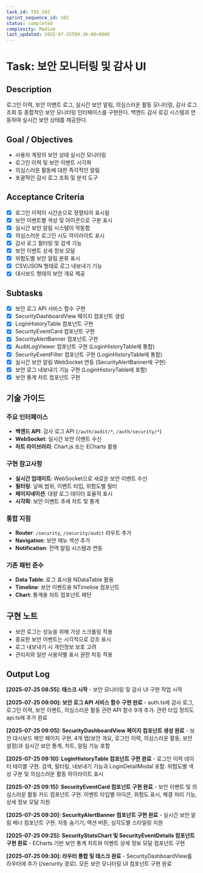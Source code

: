 ```yaml
---
task_id: T05_S02
sprint_sequence_id: S02
status: completed
complexity: Medium
last_updated: 2025-07-25T09:30:00+0900
---
```


# Task: 보안 모니터링 및 감사 UI

## Description
로그인 이력, 보안 이벤트 로그, 실시간 보안 알림, 의심스러운 활동 모니터링, 감사 로그 조회 등 종합적인 보안 모니터링 인터페이스를 구현한다. 백엔드 감사 로깅 시스템과 연동하여 실시간 보안 상태를 제공한다.

## Goal / Objectives
- 사용자 계정의 보안 상태 실시간 모니터링
- 로그인 이력 및 보안 이벤트 시각화
- 의심스러운 활동에 대한 즉각적인 알림
- 포괄적인 감사 로그 조회 및 분석 도구

## Acceptance Criteria
- [x] 로그인 이력이 시간순으로 정렬되어 표시됨
- [x] 보안 이벤트별 색상 및 아이콘으로 구분 표시
- [x] 실시간 보안 알림 시스템이 작동함
- [x] 의심스러운 로그인 시도 하이라이트 표시
- [x] 감사 로그 필터링 및 검색 기능
- [x] 보안 이벤트 상세 정보 모달
- [x] 위험도별 보안 알림 분류 표시
- [x] CSV/JSON 형태로 로그 내보내기 기능
- [x] 대시보드 형태의 보안 개요 제공

## Subtasks
- [x] 보안 로그 API 서비스 함수 구현
- [x] SecurityDashboardView 페이지 컴포넌트 생성
- [x] LoginHistoryTable 컴포넌트 구현
- [x] SecurityEventCard 컴포넌트 구현
- [x] SecurityAlertBanner 컴포넌트 구현
- [x] AuditLogViewer 컴포넌트 구현 (LoginHistoryTable에 통합)
- [x] SecurityEventFilter 컴포넌트 구현 (LoginHistoryTable에 통합)
- [x] 실시간 보안 알림 WebSocket 연동 (SecurityAlertBanner에 구현)
- [x] 보안 로그 내보내기 기능 구현 (LoginHistoryTable에 포함)
- [x] 보안 통계 차트 컴포넌트 구현

## 기술 가이드

### 주요 인터페이스
- **백엔드 API**: 감사 로그 API (`/auth/audit/*`, `/auth/security/*`)
- **WebSocket**: 실시간 보안 이벤트 수신
- **차트 라이브러리**: Chart.js 또는 ECharts 활용

### 구현 참고사항
- **실시간 업데이트**: WebSocket으로 새로운 보안 이벤트 수신
- **필터링**: 날짜 범위, 이벤트 타입, 위험도별 필터
- **페이지네이션**: 대량 로그 데이터 효율적 표시
- **시각화**: 보안 이벤트 추세 차트 및 통계

### 통합 지점
- **Router**: `/security`, `/security/audit` 라우트 추가
- **Navigation**: 보안 메뉴 섹션 추가
- **Notification**: 전역 알림 시스템과 연동

### 기존 패턴 준수
- **Data Table**: 로그 표시용 NDataTable 활용
- **Timeline**: 보안 이벤트용 NTimeline 컴포넌트
- **Chart**: 통계용 차트 컴포넌트 패턴

## 구현 노트
- 보안 로그는 성능을 위해 가상 스크롤링 적용
- 중요한 보안 이벤트는 시각적으로 강조 표시
- 로그 내보내기 시 개인정보 보호 고려
- 관리자와 일반 사용자별 표시 권한 차등 적용

## Output Log

**[2025-07-25 08:55]: 태스크 시작** - 보안 모니터링 및 감사 UI 구현 작업 시작

**[2025-07-25 09:00]: 보안 로그 API 서비스 함수 구현 완료** - auth.ts에 감사 로그, 로그인 이력, 보안 이벤트, 의심스러운 활동 관련 API 함수 9개 추가. 관련 타입 정의도 api.ts에 추가 완료

**[2025-07-25 09:05]: SecurityDashboardView 페이지 컴포넌트 생성 완료** - 보안 대시보드 메인 페이지 구현. 4개 탭(보안 개요, 로그인 이력, 의심스러운 활동, 보안 설정)과 실시간 보안 통계, 차트, 알림 기능 포함

**[2025-07-25 09:10]: LoginHistoryTable 컴포넌트 구현 완료** - 로그인 이력 데이터 테이블 구현. 검색, 필터링, 내보내기 기능과 LoginDetailModal 포함. 위험도별 색상 구분 및 의심스러운 활동 하이라이트 표시

**[2025-07-25 09:15]: SecurityEventCard 컴포넌트 구현 완료** - 보안 이벤트 및 의심스러운 활동 카드 컴포넌트 구현. 이벤트 타입별 아이콘, 위험도 표시, 해결 처리 기능, 상세 정보 모달 지원

**[2025-07-25 09:20]: SecurityAlertBanner 컴포넌트 구현 완료** - 실시간 보안 알림 배너 컴포넌트 구현. 자동 숨기기, 액션 버튼, 심각도별 스타일링 지원

**[2025-07-25 09:25]: SecurityStatsChart 및 SecurityEventDetails 컴포넌트 구현 완료** - ECharts 기반 보안 통계 차트와 이벤트 상세 정보 모달 컴포넌트 구현

**[2025-07-25 09:30]: 라우터 통합 및 태스크 완료** - SecurityDashboardView를 라우터에 추가 (/security 경로). 모든 보안 모니터링 UI 컴포넌트 구현 완료